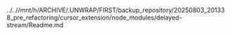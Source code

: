 ../..//mnt/h/ARCHIVE/.UNWRAP/FIRST/backup_repository/20250803_201338_pre_refactoring/cursor_extension/node_modules/delayed-stream/Readme.md